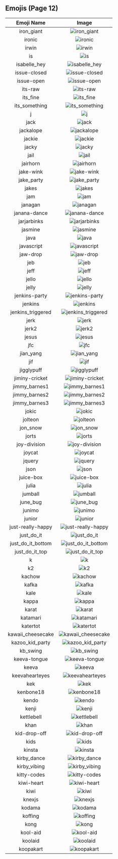 
  ## Emojis (Page 12)
  |Emoji Name|Image|
  | :-: | :-: |
  |iron_giant| ![iron_giant](/emojis/denverdevs/iron_giant.png)|
  |ironic| ![ironic](/emojis/denverdevs/ironic.png)|
  |irwin| ![irwin](/emojis/denverdevs/irwin.png)|
  |is| ![is](/emojis/denverdevs/is.png)|
  |isabelle_hey| ![isabelle_hey](/emojis/denverdevs/isabelle_hey.png)|
  |issue-closed| ![issue-closed](/emojis/denverdevs/issue-closed.png)|
  |issue-open| ![issue-open](/emojis/denverdevs/issue-open.png)|
  |its-raw| ![its-raw](/emojis/denverdevs/its-raw.gif)|
  |its_fine| ![its_fine](/emojis/denverdevs/its_fine.png)|
  |its_something| ![its_something](/emojis/denverdevs/its_something.png)|
  |j| ![j](/emojis/denverdevs/j.jpg)|
  |jack| ![jack](/emojis/denverdevs/jack.gif)|
  |jackalope| ![jackalope](/emojis/denverdevs/jackalope.png)|
  |jackie| ![jackie](/emojis/denverdevs/jackie.jpg)|
  |jacky| ![jacky](/emojis/denverdevs/jacky.png)|
  |jail| ![jail](/emojis/denverdevs/jail.png)|
  |jairhorn| ![jairhorn](/emojis/denverdevs/jairhorn.png)|
  |jake-wink| ![jake-wink](/emojis/denverdevs/jake-wink.gif)|
  |jake_party| ![jake_party](/emojis/denverdevs/jake_party.gif)|
  |jakes| ![jakes](/emojis/denverdevs/jakes.png)|
  |jam| ![jam](/emojis/denverdevs/jam.png)|
  |janagan| ![janagan](/emojis/denverdevs/janagan.gif)|
  |janana-dance| ![janana-dance](/emojis/denverdevs/janana-dance.gif)|
  |jarjarbinks| ![jarjarbinks](/emojis/denverdevs/jarjarbinks.gif)|
  |jasmine| ![jasmine](/emojis/denverdevs/jasmine.png)|
  |java| ![java](/emojis/denverdevs/java.png)|
  |javascript| ![javascript](/emojis/denverdevs/javascript.jpg)|
  |jaw-drop| ![jaw-drop](/emojis/denverdevs/jaw-drop.gif)|
  |jeb| ![jeb](/emojis/denverdevs/jeb.png)|
  |jeff| ![jeff](/emojis/denverdevs/jeff.jpg)|
  |jello| ![jello](/emojis/denverdevs/jello.gif)|
  |jelly| ![jelly](/emojis/denverdevs/jelly.png)|
  |jenkins-party| ![jenkins-party](/emojis/denverdevs/jenkins-party.gif)|
  |jenkins| ![jenkins](/emojis/denverdevs/jenkins.png)|
  |jenkins_triggered| ![jenkins_triggered](/emojis/denverdevs/jenkins_triggered.gif)|
  |jerk| ![jerk](/emojis/denverdevs/jerk.gif)|
  |jerk2| ![jerk2](/emojis/denverdevs/jerk2.gif)|
  |jesus| ![jesus](/emojis/denverdevs/jesus.jpg)|
  |jfc| ![jfc](/emojis/denverdevs/jfc.png)|
  |jian_yang| ![jian_yang](/emojis/denverdevs/jian_yang.png)|
  |jif| ![jif](/emojis/denverdevs/jif.png)|
  |jigglypuff| ![jigglypuff](/emojis/denverdevs/jigglypuff.gif)|
  |jiminy-cricket| ![jiminy-cricket](/emojis/denverdevs/jiminy-cricket.jpg)|
  |jimmy_barnes1| ![jimmy_barnes1](/emojis/denverdevs/jimmy_barnes1.gif)|
  |jimmy_barnes2| ![jimmy_barnes2](/emojis/denverdevs/jimmy_barnes2.gif)|
  |jimmy_barnes3| ![jimmy_barnes3](/emojis/denverdevs/jimmy_barnes3.gif)|
  |jokic| ![jokic](/emojis/denverdevs/jokic.jpg)|
  |jolteon| ![jolteon](/emojis/denverdevs/jolteon.gif)|
  |jon_snow| ![jon_snow](/emojis/denverdevs/jon_snow.gif)|
  |jorts| ![jorts](/emojis/denverdevs/jorts.png)|
  |joy-division| ![joy-division](/emojis/denverdevs/joy-division.png)|
  |joycat| ![joycat](/emojis/denverdevs/joycat.png)|
  |jquery| ![jquery](/emojis/denverdevs/jquery.gif)|
  |json| ![json](/emojis/denverdevs/json.png)|
  |juice-box| ![juice-box](/emojis/denverdevs/juice-box.png)|
  |julia| ![julia](/emojis/denverdevs/julia.png)|
  |jumball| ![jumball](/emojis/denverdevs/jumball.png)|
  |june_bug| ![june_bug](/emojis/denverdevs/june_bug.gif)|
  |junimo| ![junimo](/emojis/denverdevs/junimo.png)|
  |junior| ![junior](/emojis/denverdevs/junior.png)|
  |just-really-happy| ![just-really-happy](/emojis/denverdevs/just-really-happy.png)|
  |just_do_it| ![just_do_it](/emojis/denverdevs/just_do_it.png)|
  |just_do_it_bottom| ![just_do_it_bottom](/emojis/denverdevs/just_do_it_bottom.png)|
  |just_do_it_top| ![just_do_it_top](/emojis/denverdevs/just_do_it_top.png)|
  |k| ![k](/emojis/denverdevs/k.png)|
  |k2| ![k2](/emojis/denverdevs/k2.png)|
  |kachow| ![kachow](/emojis/denverdevs/kachow.jpg)|
  |kafka| ![kafka](/emojis/denverdevs/kafka.png)|
  |kale| ![kale](/emojis/denverdevs/kale.jpg)|
  |kappa| ![kappa](/emojis/denverdevs/kappa.png)|
  |karat| ![karat](/emojis/denverdevs/karat.jpg)|
  |katamari| ![katamari](/emojis/denverdevs/katamari.png)|
  |katertot| ![katertot](/emojis/denverdevs/katertot.gif)|
  |kawaii_cheesecake| ![kawaii_cheesecake](/emojis/denverdevs/kawaii_cheesecake.png)|
  |kazoo_kid_party| ![kazoo_kid_party](/emojis/denverdevs/kazoo_kid_party.gif)|
  |kb_swing| ![kb_swing](/emojis/denverdevs/kb_swing.gif)|
  |keeva-tongue| ![keeva-tongue](/emojis/denverdevs/keeva-tongue.png)|
  |keeva| ![keeva](/emojis/denverdevs/keeva.png)|
  |keevahearteyes| ![keevahearteyes](/emojis/denverdevs/keevahearteyes.png)|
  |kek| ![kek](/emojis/denverdevs/kek.png)|
  |kenbone18| ![kenbone18](/emojis/denverdevs/kenbone18.png)|
  |kendo| ![kendo](/emojis/denverdevs/kendo.png)|
  |kenji| ![kenji](/emojis/denverdevs/kenji.png)|
  |kettlebell| ![kettlebell](/emojis/denverdevs/kettlebell.png)|
  |khan| ![khan](/emojis/denverdevs/khan.gif)|
  |kid-drop-off| ![kid-drop-off](/emojis/denverdevs/kid-drop-off.png)|
  |kids| ![kids](/emojis/denverdevs/kids.png)|
  |kinsta| ![kinsta](/emojis/denverdevs/kinsta.png)|
  |kirby_dance| ![kirby_dance](/emojis/denverdevs/kirby_dance.gif)|
  |kirby_vibing| ![kirby_vibing](/emojis/denverdevs/kirby_vibing.gif)|
  |kitty-codes| ![kitty-codes](/emojis/denverdevs/kitty-codes.gif)|
  |kiwi-heart| ![kiwi-heart](/emojis/denverdevs/kiwi-heart.png)|
  |kiwi| ![kiwi](/emojis/denverdevs/kiwi.png)|
  |knexjs| ![knexjs](/emojis/denverdevs/knexjs.png)|
  |kodama| ![kodama](/emojis/denverdevs/kodama.png)|
  |koffing| ![koffing](/emojis/denverdevs/koffing.gif)|
  |kong| ![kong](/emojis/denverdevs/kong.gif)|
  |kool-aid| ![kool-aid](/emojis/denverdevs/kool-aid.png)|
  |koolaid| ![koolaid](/emojis/denverdevs/koolaid.png)|
  |koopakart| ![koopakart](/emojis/denverdevs/koopakart.gif)|
  